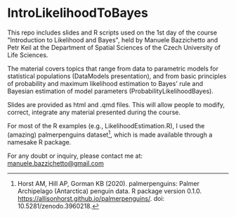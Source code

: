 # IntroLikelihoodToBayes

This repo includes slides and R scripts used on the 1st day of the course "Introduction to Likelihood and Bayes", held by Manuele Bazzichetto and Petr Keil at the Department of Spatial Sciences of the Czech University of Life Sciences.

The material covers topics that range from data to parametric models for statistical populations (DataModels presentation), and from basic principles of probability and maximum likelihood estimation to Bayes' rule and Bayesian estimation of model parameters (ProbabilityLikelihoodBayes).

Slides are provided as html and .qmd files. This will allow people to modify, correct, integrate any material presented during the course. 

For most of the R examples (e.g., LikelihoodEstimation.R), I used the (amazing) palmerpenguins dataset[^1], which is made available through a namesake R package.

For any doubt or inquiry, please contact me at: manuele.bazzichetto@gmail.com

[^1]: Horst AM, Hill AP, Gorman KB (2020). palmerpenguins: Palmer Archipelago (Antarctica) penguin data. R package version 0.1.0. https://allisonhorst.github.io/palmerpenguins/. doi: 10.5281/zenodo.3960218.


